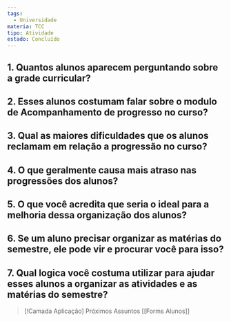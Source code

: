 ```yaml
---
tags:
  - Universidade
materia: TCC
tipo: Atividade
estado: Concluído
---
```

## 1. Quantos alunos aparecem perguntando sobre a  grade curricular?
## 2. Esses alunos costumam falar sobre o modulo de Acompanhamento de progresso no curso?
## 3. Qual as maiores dificuldades que os alunos reclamam em relação a progressão no curso?
## 4. O que geralmente causa mais atraso nas progressões dos alunos?
## 5. O que você acredita que seria o ideal para a melhoria dessa organização dos alunos?
## 6. Se um aluno precisar organizar as matérias do semestre, ele pode vir e procurar você para isso?
## 7. Qual logica você costuma utilizar para ajudar esses alunos a organizar as atividades e as matérias do semestre?


> [!Camada Aplicação] Próximos Assuntos 
> [[Forms Alunos]]